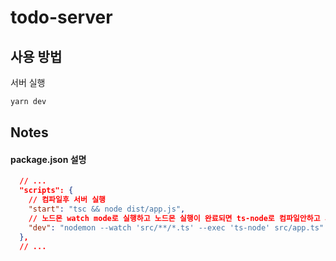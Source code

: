 # todo-server

## 사용 방법

서버 실행

```sh
yarn dev
```

## Notes

#### package.json 설명

```json
  // ...
  "scripts": {
    // 컴파일후 서버 실행
    "start": "tsc && node dist/app.js",
    // 노드몬 watch mode로 실행하고 노드몬 실행이 완료되면 ts-node로 컴파일안하고 서버 실행
    "dev": "nodemon --watch 'src/**/*.ts' --exec 'ts-node' src/app.ts"
  },
  // ...
```
